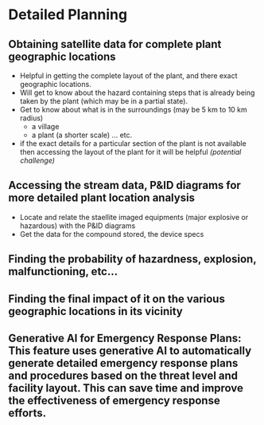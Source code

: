 # Detailed Planning

## Obtaining satellite data for complete plant geographic locations  
- Helpful in getting the complete layout of the plant, and there exact geographic locations.
- Will get to know about the hazard containing steps that is already being taken by the plant (which may be in a partial state).
- Get to know about what is in the surroundings (may be 5 km to 10 km radius)
    - a village
    - a plant (a shorter scale)
    ... etc.
- if the exact details for a particular section of the plant is not available then accessing the layout of the plant for it will be helpful *(potential challenge)*

## Accessing the stream data, P&ID diagrams for more detailed plant location analysis
- Locate and relate the staellite imaged equipments (major explosive or hazardous) with the P&ID diagrams
- Get the data for the compound stored, the device specs

## Finding the probability of hazardness, explosion, malfunctioning, etc...


## Finding the final impact of it on the various geographic locations in its vicinity
## Generative AI for Emergency Response Plans: This feature uses generative AI to automatically generate detailed emergency response plans and procedures based on the threat level and facility layout. This can save time and improve the effectiveness of emergency response efforts.
